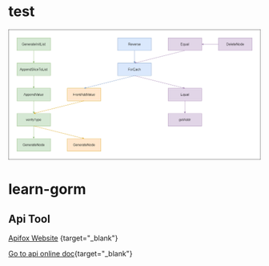 # test

![code-organization](https://raw.githubusercontent.com/baiyizi/magic-box/main/go/universal-linked-list/image/code-organization.png "code-organization")


# learn-gorm

## Api Tool
[Apifox Website](https://apifox.com/)
{target="_blank"}

[Go to api online doc](https://apifox.com/apidoc/shared-231ac90e-4f16-4a6f-945e-2c56138d5ef2){target="_blank"}
